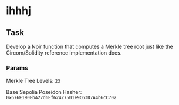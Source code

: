 # ihhhj

## Task

Develop a Noir function that computes a Merkle tree root just like the Circom/Solidity reference implementation does.

### Params

Merkle Tree Levels: `23`

Base Sepolia Poseidon Hasher: `0x676E190EbA27d6Ef62427501e9C63D7A4b6cC702`

